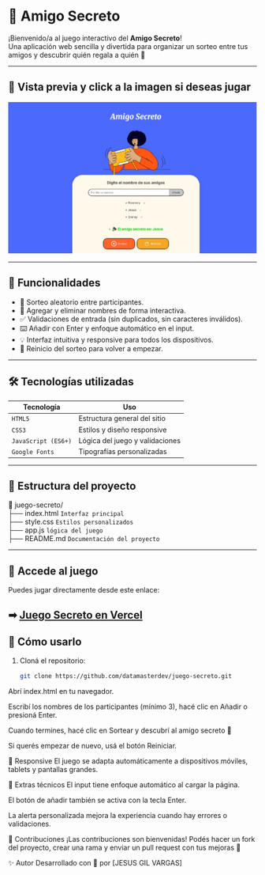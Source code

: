 # 🎁 Amigo Secreto

¡Bienvenido/a al juego interactivo del **Amigo Secreto**!  
Una aplicación web sencilla y divertida para organizar un sorteo entre tus amigos y descubrir quién regala a quién 🎉

---

## 📸 Vista previa y click a la imagen si deseas jugar

[![Vista previa del proyecto](assets/preview.png)](https://challenge-amigo-secreto-d526kvglh-datamasterdevs-projects.vercel.app/)

---

## 🚀 Funcionalidades

- 🎲 Sorteo aleatorio entre participantes.
- 📝 Agregar y eliminar nombres de forma interactiva.
- ✅ Validaciones de entrada (sin duplicados, sin caracteres inválidos).
- ⌨️ Añadir con Enter y enfoque automático en el input.
- 💡 Interfaz intuitiva y responsive para todos los dispositivos.
- 🔄 Reinicio del sorteo para volver a empezar.

---

## 🛠️ Tecnologías utilizadas

| Tecnología | Uso |
|------------|-----|
| `HTML5`    | Estructura general del sitio |
| `CSS3`     | Estilos y diseño responsive |
| `JavaScript (ES6+)` | Lógica del juego y validaciones |
| `Google Fonts` | Tipografías personalizadas |

---

## 🧩 Estructura del proyecto

📁 juego-secreto/   
├── index.html `Interfaz principal`    
├── style.css   `Estilos personalizados`     
├── app.js `lógica del juego`  
├── README.md `Documentación del proyecto`  
   
---
## 🔗 Accede al juego
Puedes jugar directamente desde este enlace:  
  
➡ **[Juego Secreto en Vercel](https://challenge-amigo-secreto-nine-psi.vercel.app/)**
---
## 🧪 Cómo usarlo

1. Cloná el repositorio:

   ```sh
   git clone https://github.com/datamasterdev/juego-secreto.git
Abrí index.html en tu navegador.

Escribí los nombres de los participantes (mínimo 3), hacé clic en Añadir o presioná Enter.

Cuando termines, hacé clic en Sortear y descubrí al amigo secreto 🎉

Si querés empezar de nuevo, usá el botón Reiniciar.

📱 Responsive
El juego se adapta automáticamente a dispositivos móviles, tablets y pantallas grandes.

🧠 Extras técnicos
El input tiene enfoque automático al cargar la página.

El botón de añadir también se activa con la tecla Enter.

La alerta personalizada mejora la experiencia cuando hay errores o validaciones.

🤝 Contribuciones
¡Las contribuciones son bienvenidas!
Podés hacer un fork del proyecto, crear una rama y enviar un pull request con tus mejoras 🚀

✨ Autor
Desarrollado con 💙 por [JESUS GIL VARGAS]
